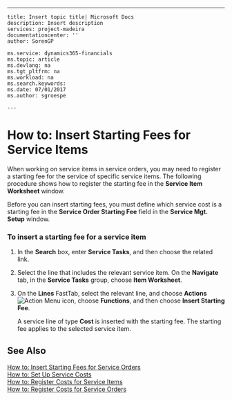 ---
    title: Insert topic title| Microsoft Docs
    description: Insert description
    services: project-madeira
    documentationcenter: ''
    author: SorenGP

    ms.service: dynamics365-financials
    ms.topic: article
    ms.devlang: na
    ms.tgt_pltfrm: na
    ms.workload: na
    ms.search.keywords:
    ms.date: 07/01/2017
    ms.author: sgroespe

    ---
# How to: Insert Starting Fees for Service Items
When working on service items in service orders, you may need to register a starting fee for the service of specific service items. The following procedure shows how to register the starting fee in the **Service Item Worksheet** window.  
  
 Before you can insert starting fees, you must define which service cost is a starting fee in the **Service Order Starting Fee** field in the **Service Mgt. Setup** window.  
  
### To insert a starting fee for a service item  
  
1.  In the **Search** box, enter **Service Tasks**, and then choose the related link.  
  
2.  Select the line that includes the relevant service item. On the **Navigate** tab, in the **Service Tasks** group, choose **Item Worksheet**.  
  
3.  On the **Lines** FastTab, select the relevant line, and choose **Actions**![Action Menu icon](../DesignAndEngineering/media/actionmenuicon.png "actionMenuIcon"), choose **Functions**, and then choose **Insert Starting Fee**.  
  
     A service line of type **Cost** is inserted with the starting fee. The starting fee applies to the selected service item.  
  
## See Also  
 [How to: Insert Starting Fees for Service Orders](../Service/how-to-insert-starting-fees-for-service-orders.md)   
 [How to: Set Up Service Costs](../Service/how-to-set-up-service-costs.md)   
 [How to: Register Costs for Service Items](../Service/how-to-register-costs-for-service-items.md)   
 [How to: Register Costs for Service Orders](../Service/how-to-register-costs-for-service-orders.md)